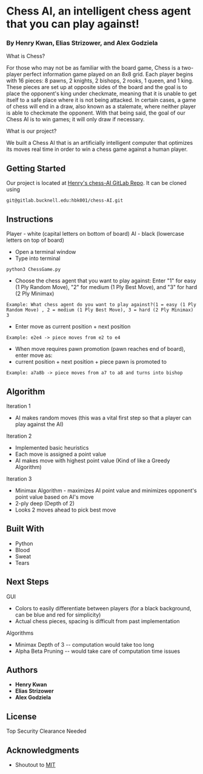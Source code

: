 # Chess AI, an intelligent chess agent that you can play against!
### By Henry Kwan, Elias Strizower, and Alex Godziela

What is Chess?


For those who may not be as familiar with the board game, Chess is a two-player perfect information game played on an 8x8 grid. Each player begins with 16 pieces: 8 pawns, 2 knights, 2 bishops, 2 rooks, 1 queen, and 1 king. These pieces are set up at opposite sides of the board and the goal is to place the opponent's king under checkmate, meaning that it is unable to get itself to a safe place where it is not being attacked. In certain cases, a game of chess will end in a draw, also known as a stalemate, where neither player is able to checkmate the opponent. With that being said, the goal of our Chess AI is to win games; it will only draw if necessary.

What is our project?


We built a Chess AI that is an artificially intelligent computer that optimizes its moves real time in order to win a chess game against a human player.

## Getting Started

Our project is located at [Henry's chess-AI GitLab Repo](https://gitlab.bucknell.edu/hbk001/chess-AI). It can be cloned using

```
git@gitlab.bucknell.edu:hbk001/chess-AI.git
```

## Instructions

Player - white (capital letters on bottom of board)
AI - black (lowercase letters on top of board)

* Open a terminal window
* Type into terminal
```
python3 ChessGame.py
```

* Choose the chess agent that you want to play against: Enter "1" for easy (1 Ply Random Move), "2" for medium (1 Ply Best Move), and "3" for hard (2 Ply Minimax)
```
Example: What chess agent do you want to play against?(1 = easy (1 Ply Random Move) , 2 = medium (1 Ply Best Move), 3 = hard (2 Ply Minimax)
3
```

* Enter move as current position + next position
```
Example: e2e4 -> piece moves from e2 to e4
```

* When move requires pawn promotion (pawn reaches end of board), enter move as:
* current position + next position + piece pawn is promoted to
```
Example: a7a8b -> piece moves from a7 to a8 and turns into bishop
```

## Algorithm

Iteration 1
* AI makes random moves (this was a vital first step so that a player can play against the AI)


Iteration 2
* Implemented basic heuristics
* Each move is assigned a point value
* AI makes move with highest point value (Kind of like a Greedy Algorithm)


Iteration 3
* Minimax Algorithm - maximizes AI point value and minimizes opponent's point value based on AI's move
* 2-ply deep (Depth of 2)
* Looks 2 moves ahead to pick best move

## Built With

* Python
* Blood
* Sweat
* Tears

## Next Steps

GUI
* Colors to easily differentiate between players (for a black background, can be blue and red for simplicity)
* Actual chess pieces, spacing is difficult from past implementation

Algorithms
* Minimax Depth of 3 -- computation would take too long
* Alpha Beta Pruning -- would take care of computation time issues

## Authors

* **Henry Kwan**
* **Elias Strizower**
* **Alex Godziela**


## License

Top Security Clearance Needed


## Acknowledgments

* Shoutout to [MIT](https://github.com/lamesjim/Chess-AI)
